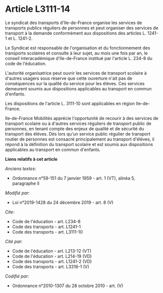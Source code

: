 # Article L3111-14

Le syndicat des transports d'Ile-de-France organise les services de transports publics réguliers de personnes et peut
organiser des services de transport à la demande conformément aux dispositions des articles L. 1241-1 et L. 1241-2. 

Le Syndicat est responsable de l'organisation et du fonctionnement des transports scolaires et consulte à leur sujet, au mois
une fois par an, le conseil interacadémique d'Ile-de-France institué par l'article L. 234-8 du code de l'éducation. 

L'autorité organisatrice peut ouvrir les services de transport scolaire à d'autres usagers sous réserve que cette ouverture
n'ait pas de conséquences sur la qualité du service pour les élèves. Ces services demeurent soumis aux dispositions
applicables au transport en commun d'enfants. 

Les dispositions de l'article L. 3111-10 sont applicables en région Ile-de-France. 

Ile-de-France Mobilités apprécie l'opportunité de recourir à des services de transport scolaire ou à d'autres services
réguliers de transport public de personnes, en tenant compte des enjeux de qualité et de sécurité du transport des élèves.
Dès lors qu'un service public régulier de transport routier de personnes est consacré principalement au transport d'élèves,
il répond à la définition du transport scolaire et est soumis aux dispositions applicables au transport en commun d'enfants.

**Liens relatifs à cet article**

_Anciens textes_:

  - Ordonnance n°59-151 du 7 janvier 1959 - art. 1 (VT), alinéa 5, paragraphe II

_Modifié par_:

  - Loi n°2019-1428 du 24 décembre 2019 - art. 8 (V)

_Cite_:

  - Code de l'éducation - art. L234-8
  - Code des transports - art. L1241-1
  - Code des transports - art. L3111-10

_Cité par_:

  - Code de l'éducation - art. L213-12 (VT)
  - Code de l'éducation - art. L214-19 (VD)
  - Code des transports - art. L1241-2 (VD)
  - Code des transports - art. L3316-1 (V)

_Codifié par_:

  - Ordonnance n°2010-1307 du 28 octobre 2010 - art. (V)
